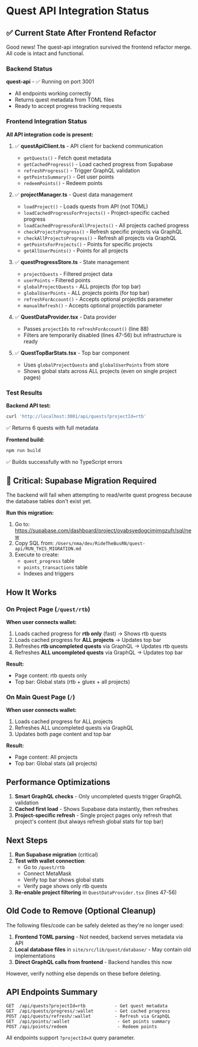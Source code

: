 # Quest API Integration Status

## ✅ Current State After Frontend Refactor

Good news! The quest-api integration survived the frontend refactor merge. All code is intact and functional.

### Backend Status

**quest-api** - ✅ Running on port 3001
- All endpoints working correctly
- Returns quest metadata from TOML files
- Ready to accept progress tracking requests

### Frontend Integration Status

**All API integration code is present:**

1. ✅ **questApiClient.ts** - API client for backend communication
   - `getQuests()` - Fetch quest metadata
   - `getCachedProgress()` - Load cached progress from Supabase
   - `refreshProgress()` - Trigger GraphQL validation
   - `getPointsSummary()` - Get user points
   - `redeemPoints()` - Redeem points

2. ✅ **projectManager.ts** - Quest data management
   - `loadProject()` - Loads quests from API (not TOML)
   - `loadCachedProgressForProjects()` - Project-specific cached progress
   - `loadCachedProgressForAllProjects()` - All projects cached progress
   - `checkProjectsProgress()` - Refresh specific projects via GraphQL
   - `checkAllProjectsProgress()` - Refresh all projects via GraphQL
   - `getPointsForProjects()` - Points for specific projects
   - `getAllUserPoints()` - Points for all projects

3. ✅ **questProgressStore.ts** - State management
   - `projectQuests` - Filtered project data
   - `userPoints` - Filtered points
   - `globalProjectQuests` - ALL projects (for top bar)
   - `globalUserPoints` - ALL projects points (for top bar)
   - `refreshForAccount()` - Accepts optional projectIds parameter
   - `manualRefresh()` - Accepts optional projectIds parameter

4. ✅ **QuestDataProvider.tsx** - Data provider
   - Passes `projectIds` to `refreshForAccount()` (line 88)
   - Filters are temporarily disabled (lines 47-56) but infrastructure is ready

5. ✅ **QuestTopBarStats.tsx** - Top bar component
   - Uses `globalProjectQuests` and `globalUserPoints` from store
   - Shows global stats across ALL projects (even on single project pages)

### Test Results

**Backend API test:**
```bash
curl 'http://localhost:3001/api/quests?projectId=rtb'
```
✅ Returns 6 quests with full metadata

**Frontend build:**
```bash
npm run build
```
✅ Builds successfully with no TypeScript errors

## 🚨 Critical: Supabase Migration Required

The backend will fail when attempting to read/write quest progress because the database tables don't exist yet.

**Run this migration:**
1. Go to: https://supabase.com/dashboard/project/ovabsyedogcimjmgzufr/sql/new
2. Copy SQL from: `/Users/nma/dev/RideTheBusRN/quest-api/RUN_THIS_MIGRATION.md`
3. Execute to create:
   - `quest_progress` table
   - `points_transactions` table
   - Indexes and triggers

## How It Works

### On Project Page (`/quest/rtb`)

**When user connects wallet:**
1. Loads cached progress for **rtb only** (fast) → Shows rtb quests
2. Loads cached progress for **ALL projects** → Updates top bar
3. Refreshes **rtb uncompleted quests** via GraphQL → Updates rtb quests
4. Refreshes **ALL uncompleted quests** via GraphQL → Updates top bar

**Result:**
- Page content: rtb quests only
- Top bar: Global stats (rtb + gluex + all projects)

### On Main Quest Page (`/`)

**When user connects wallet:**
1. Loads cached progress for ALL projects
2. Refreshes ALL uncompleted quests via GraphQL
3. Updates both page content and top bar

**Result:**
- Page content: All projects
- Top bar: Global stats (all projects)

## Performance Optimizations

1. **Smart GraphQL checks** - Only uncompleted quests trigger GraphQL validation
2. **Cached first load** - Shows Supabase data instantly, then refreshes
3. **Project-specific refresh** - Single project pages only refresh that project's content (but always refresh global stats for top bar)

## Next Steps

1. **Run Supabase migration** (critical)
2. **Test with wallet connection**:
   - Go to `/quest/rtb`
   - Connect MetaMask
   - Verify top bar shows global stats
   - Verify page shows only rtb quests
3. **Re-enable project filtering** in `QuestDataProvider.tsx` (lines 47-56)

## Old Code to Remove (Optional Cleanup)

The following files/code can be safely deleted as they're no longer used:

1. **Frontend TOML parsing** - Not needed, backend serves metadata via API
2. **Local database files** in `site/src/lib/quest/database/` - May contain old implementations
3. **Direct GraphQL calls from frontend** - Backend handles this now

However, verify nothing else depends on these before deleting.

## API Endpoints Summary

```
GET  /api/quests?projectId=rtb           - Get quest metadata
GET  /api/quests/progress/:wallet        - Get cached progress
POST /api/quests/refresh/:wallet         - Refresh via GraphQL
GET  /api/points/:wallet                  - Get points summary
POST /api/points/redeem                   - Redeem points
```

All endpoints support `?projectId=X` query parameter.
